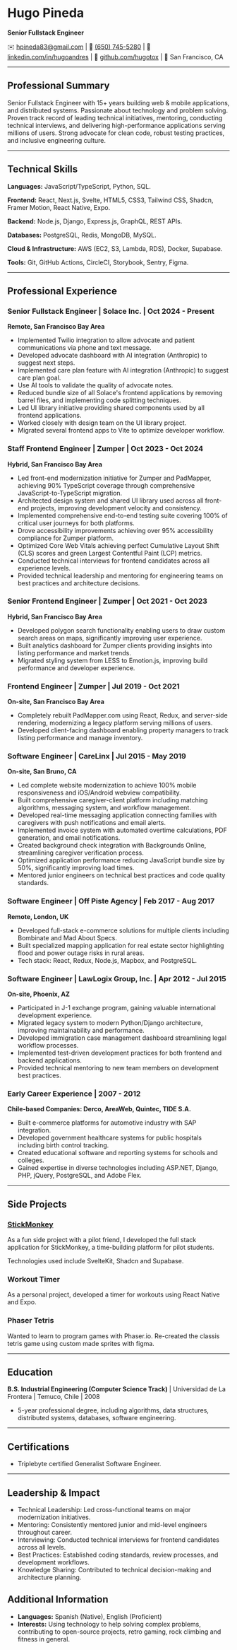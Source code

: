 # Hugo Pineda

**Senior Fullstack Engineer**

✉️ hpineda83@gmail.com | 📱 [(650) 745-5280](tel:+16507455280) | 💼 [linkedin.com/in/hugoandres](https://www.linkedin.com/in/hugoandres/) | 🐙 [github.com/hugotox](https://github.com/hugotox) | 📍 San Francisco, CA

---

## Professional Summary

Senior Fullstack Engineer with 15+ years building web & mobile applications, and distributed systems. Passionate about technology and problem solving. Proven track record of leading technical initiatives, mentoring, conducting technical interviews, and delivering high-performance applications serving millions of users. Strong advocate for clean code, robust testing practices, and inclusive engineering culture.

---

## Technical Skills

**Languages:** JavaScript/TypeScript, Python, SQL.

**Frontend:** React, Next.js, Svelte, HTML5, CSS3, Tailwind CSS, Shadcn, Framer Motion, React Native, Expo.

**Backend:** Node.js, Django, Express.js, GraphQL, REST APIs.

**Databases:** PostgreSQL, Redis, MongoDB, MySQL.

**Cloud & Infrastructure:** AWS (EC2, S3, Lambda, RDS), Docker, Supabase.

**Tools:** Git, GitHub Actions, CircleCI, Storybook, Sentry, Figma.

---

## Professional Experience

### Senior Fullstack Engineer | Solace Inc. | Oct 2024 - Present

**Remote, San Francisco Bay Area**

- Implemented Twilio integration to allow advocate and patient communications via phone and text message.
- Developed advocate dashboard with AI integration (Anthropic) to suggest next steps.
- Implemented care plan feature with AI integration (Anthropic) to suggest care plan goal.
- Use AI tools to validate the quality of advocate notes.
- Reduced bundle size of all Solace's frontend applications by removing barrel files, and implementing code splitting techniques.
- Led UI library initiative providing shared components used by all frontend applications.
- Worked closely with design team on the UI library project.
- Migrated several frontend apps to Vite to optimize developer workflow.

### Staff Frontend Engineer | Zumper | Oct 2023 - Oct 2024

**Hybrid, San Francisco Bay Area**

- Led front-end modernization initiative for Zumper and PadMapper, achieving 90% TypeScript coverage through comprehensive JavaScript-to-TypeScript migration.
- Architected design system and shared UI library used across all front-end projects, improving development velocity and consistency.
- Implemented comprehensive end-to-end testing suite covering 100% of critical user journeys for both platforms.
- Drove accessibility improvements achieving over 95% accessibility compliance for Zumper platform.
- Optimized Core Web Vitals achieving perfect Cumulative Layout Shift (CLS) scores and green Largest Contentful Paint (LCP) metrics.
- Conducted technical interviews for frontend candidates across all experience levels.
- Provided technical leadership and mentoring for engineering teams on best practices and architecture decisions.

### Senior Frontend Engineer | Zumper | Oct 2021 - Oct 2023

**Hybrid, San Francisco Bay Area**

- Developed polygon search functionality enabling users to draw custom search areas on maps, significantly improving user experience.
- Built analytics dashboard for Zumper clients providing insights into listing performance and market trends.
- Migrated styling system from LESS to Emotion.js, improving build performance and developer experience.

### Frontend Engineer | Zumper | Jul 2019 - Oct 2021

**On-site, San Francisco Bay Area**

- Completely rebuilt PadMapper.com using React, Redux, and server-side rendering, modernizing a legacy platform serving millions of users.
- Developed client-facing dashboard enabling property managers to track listing performance and manage inventory.

### Software Engineer | CareLinx | Jul 2015 - May 2019

**On-site, San Bruno, CA**

- Led complete website modernization to achieve 100% mobile responsiveness and iOS/Android webview compatibility.
- Built comprehensive caregiver-client platform including matching algorithms, messaging system, and workflow management.
- Developed real-time messaging application connecting families with caregivers with push notifications and email alerts.
- Implemented invoice system with automated overtime calculations, PDF generation, and email notifications.
- Created background check integration with Backgrounds Online, streamlining caregiver verification process.
- Optimized application performance reducing JavaScript bundle size by 50%, significantly improving load times.
- Mentored junior engineers on technical best practices and code quality standards.

### Software Engineer | Off Piste Agency | Feb 2017 - Aug 2017

**Remote, London, UK**

- Developed full-stack e-commerce solutions for multiple clients including Bombinate and Mad About Specs.
- Built specialized mapping application for real estate sector highlighting flood and power outage risks in rural areas.
- Tech stack: React, Redux, Node.js, Mapbox, and PostgreSQL.

### Software Engineer | LawLogix Group, Inc. | Apr 2012 - Jul 2015

**On-site, Phoenix, AZ**

- Participated in J-1 exchange program, gaining valuable international development experience.
- Migrated legacy system to modern Python/Django architecture, improving maintainability and performance.
- Developed immigration case management dashboard streamlining legal workflow processes.
- Implemented test-driven development practices for both frontend and backend applications.
- Provided technical mentoring to new team members on development best practices.

### Early Career Experience | 2007 - 2012

**Chile-based Companies: Derco, AreaWeb, Quintec, TIDE S.A.**

- Built e-commerce platforms for automotive industry with SAP integration.
- Developed government healthcare systems for public hospitals including birth control tracking.
- Created educational software and reporting systems for schools and colleges.
- Gained expertise in diverse technologies including ASP.NET, Django, PHP, jQuery, PostgreSQL, and Adobe Flex.

---

## Side Projects

### [StickMonkey](https://www.flystickmonkey.com/)

As a fun side project with a pilot friend, I developed the full stack application for StickMonkey, a time-building platform for pilot students.

Technologies used include SvelteKit, Shadcn and Supabase.

### Workout Timer

As a personal project, developed a timer for workouts using React Native and Expo.

### Phaser Tetris

Wanted to learn to program games with Phaser.io. Re-created the classis tetris game using custom made sprites with figma.

---

## Education

**B.S. Industrial Engineering (Computer Science Track)** | Universidad de La Frontera | Temuco, Chile | 2008

- 5-year professional degree, including algorithms, data structures, distributed systems, databases, software engineering.

---

## Certifications

- Triplebyte certified Generalist Software Engineer.

---

## Leadership & Impact

- Technical Leadership: Led cross-functional teams on major modernization initiatives.
- Mentoring: Consistently mentored junior and mid-level engineers throughout career.
- Interviewing: Conducted technical interviews for frontend candidates across all levels.
- Best Practices: Established coding standards, review processes, and development workflows.
- Knowledge Sharing: Contributed to technical decision-making and architecture planning.

## Additional Information

- **Languages:** Spanish (Native), English (Proficient)
- **Interests:** Using technology to help solving complex problems, contributing to open-source projects, retro gaming, rock climbing and fitness in general.
